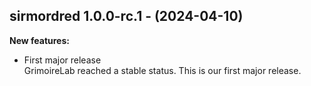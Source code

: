 ## sirmordred 1.0.0-rc.1 - (2024-04-10)

**New features:**

 * First major release\
   GrimoireLab reached a stable status. This is our first major release.

